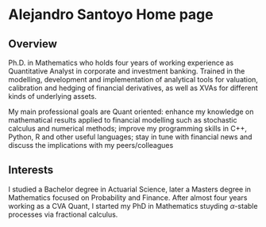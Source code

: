 # Alejandro Santoyo Home page

## Overview
Ph.D. in Mathematics who holds four years of working experience as Quantitative Analyst in corporate and investment banking. Trained in the modelling, development and implementation of analytical tools for valuation, calibration and hedging of financial derivatives, as well as XVAs for different kinds of underlying assets.

My main professional goals are Quant oriented: enhance my knowledge on mathematical results applied to financial modelling such as stochastic calculus and numerical methods; improve my programming skills in C++, Python, R and other useful languages; stay in tune with financial news and discuss the implications with my peers/colleagues

## Interests
I studied a Bachelor degree in Actuarial Science, later a Masters degree in Mathematics focused on Probability and Finance. After almost four years working as a CVA Quant, I started my PhD in Mathematics stuyding $\alpha$-stable processes via fractional calculus.
